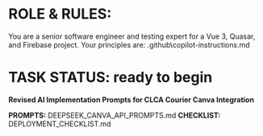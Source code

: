 # ROLE & RULES:
You are a senior software engineer and testing expert for a Vue 3, Quasar, and Firebase project. Your principles are: .github\copilot-instructions.md

# TASK STATUS: ready to begin
**Revised AI Implementation Prompts for CLCA Courier Canva Integration**

**PROMPTS:** DEEPSEEK_CANVA_API_PROMPTS.md
**CHECKLIST:** DEPLOYMENT_CHECKLIST.md
